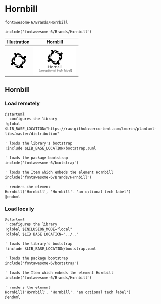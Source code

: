 # Hornbill


```text
fontawesome-6/Brands/Hornbill
```

```text
include('fontawesome-6/Brands/Hornbill')
```



| Illustration | Hornbill |
| :---: | :---: |
| ![illustration for Illustration](../../fontawesome-6/Brands/Hornbill.png) | ![illustration for Hornbill](../../fontawesome-6/Brands/Hornbill.Local.png) |




## Hornbill

### Load remotely
```plantuml
@startuml
' configures the library
!global $LIB_BASE_LOCATION="https://raw.githubusercontent.com/tmorin/plantuml-libs/master/distribution"

' loads the library's bootstrap
!include $LIB_BASE_LOCATION/bootstrap.puml

' loads the package bootstrap
include('fontawesome-6/bootstrap')

' loads the Item which embeds the element Hornbill
include('fontawesome-6/Brands/Hornbill')

' renders the element
Hornbill('Hornbill', 'Hornbill', 'an optional tech label')
@enduml
```

### Load locally
```plantuml
@startuml
' configures the library
!global $INCLUSION_MODE="local"
!global $LIB_BASE_LOCATION="../.."

' loads the library's bootstrap
!include $LIB_BASE_LOCATION/bootstrap.puml

' loads the package bootstrap
include('fontawesome-6/bootstrap')

' loads the Item which embeds the element Hornbill
include('fontawesome-6/Brands/Hornbill')

' renders the element
Hornbill('Hornbill', 'Hornbill', 'an optional tech label')
@enduml
```

